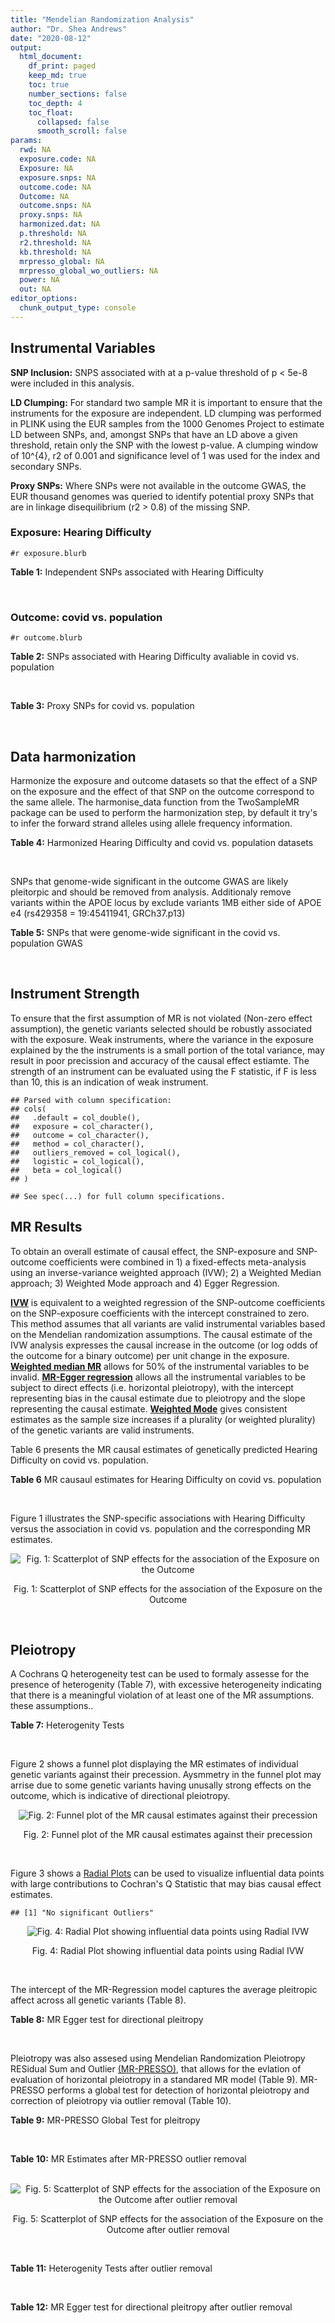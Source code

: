 ```yaml
---
title: "Mendelian Randomization Analysis"
author: "Dr. Shea Andrews"
date: "2020-08-12"
output:
  html_document:
    df_print: paged
    keep_md: true
    toc: true
    number_sections: false
    toc_depth: 4
    toc_float:
      collapsed: false
      smooth_scroll: false
params:
  rwd: NA
  exposure.code: NA
  Exposure: NA
  exposure.snps: NA
  outcome.code: NA
  Outcome: NA
  outcome.snps: NA
  proxy.snps: NA
  harmonized.dat: NA
  p.threshold: NA
  r2.threshold: NA
  kb.threshold: NA
  mrpresso_global: NA
  mrpresso_global_wo_outliers: NA
  power: NA
  out: NA
editor_options:
  chunk_output_type: console
---
```







## Instrumental Variables
**SNP Inclusion:** SNPS associated with at a p-value threshold of p < 5e-8 were included in this analysis.
<br>

**LD Clumping:** For standard two sample MR it is important to ensure that the instruments for the exposure are independent. LD clumping was performed in PLINK using the EUR samples from the 1000 Genomes Project to estimate LD between SNPs, and, amongst SNPs that have an LD above a given threshold, retain only the SNP with the lowest p-value. A clumping window of 10^{4}, r2 of 0.001 and significance level of 1 was used for the index and secondary SNPs.
<br>

**Proxy SNPs:** Where SNPs were not available in the outcome GWAS, the EUR thousand genomes was queried to identify potential proxy SNPs that are in linkage disequilibrium (r2 > 0.8) of the missing SNP.
<br>

### Exposure: Hearing Difficulty
`#r exposure.blurb`
<br>

**Table 1:** Independent SNPs associated with Hearing Difficulty
<div data-pagedtable="false">
  <script data-pagedtable-source type="application/json">
{"columns":[{"label":["SNP"],"name":[1],"type":["chr"],"align":["left"]},{"label":["CHROM"],"name":[2],"type":["dbl"],"align":["right"]},{"label":["POS"],"name":[3],"type":["dbl"],"align":["right"]},{"label":["REF"],"name":[4],"type":["chr"],"align":["left"]},{"label":["ALT"],"name":[5],"type":["chr"],"align":["left"]},{"label":["AF"],"name":[6],"type":["dbl"],"align":["right"]},{"label":["BETA"],"name":[7],"type":["dbl"],"align":["right"]},{"label":["SE"],"name":[8],"type":["dbl"],"align":["right"]},{"label":["Z"],"name":[9],"type":["dbl"],"align":["right"]},{"label":["P"],"name":[10],"type":["dbl"],"align":["right"]},{"label":["N"],"name":[11],"type":["dbl"],"align":["right"]},{"label":["TRAIT"],"name":[12],"type":["chr"],"align":["left"]}],"data":[{"1":"rs12027345","2":"1","3":"46239991","4":"G","5":"A","6":"0.432915","7":"-0.00785785","8":"0.00133184","9":"-5.90000","10":"3.6e-09","11":"250389","12":"Hearing_Difficulty"},{"1":"rs7525101","2":"1","3":"165109131","4":"C","5":"T","6":"0.440725","7":"0.00752096","8":"0.00132707","9":"5.66734","10":"1.5e-08","11":"250389","12":"Hearing_Difficulty"},{"1":"rs10927035","2":"1","3":"243703982","4":"C","5":"T","6":"0.649233","7":"0.00754234","8":"0.00138251","9":"5.45554","10":"4.9e-08","11":"250389","12":"Hearing_Difficulty"},{"1":"rs62188635","2":"2","3":"208082510","4":"C","5":"T","6":"0.545031","7":"-0.00827833","8":"0.00132906","9":"-6.22871","10":"4.7e-10","11":"250389","12":"Hearing_Difficulty"},{"1":"rs13093972","2":"3","3":"114987255","4":"A","5":"G","6":"0.448377","7":"0.00775587","8":"0.00133038","9":"5.82982","10":"5.5e-09","11":"250389","12":"Hearing_Difficulty"},{"1":"rs55853808","2":"3","3":"182053946","4":"A","5":"G","6":"0.162990","7":"0.01187470","8":"0.00180540","9":"6.57732","10":"4.8e-11","11":"250389","12":"Hearing_Difficulty"},{"1":"rs35414371","2":"4","3":"17530692","4":"T","5":"A","6":"0.132722","7":"0.01310280","8":"0.00194526","9":"6.73576","10":"1.6e-11","11":"250389","12":"Hearing_Difficulty"},{"1":"rs10475169","2":"5","3":"2555514","4":"A","5":"C","6":"0.117756","7":"0.01173770","8":"0.00204412","9":"5.74218","10":"9.3e-09","11":"250389","12":"Hearing_Difficulty"},{"1":"rs6453022","2":"5","3":"73076511","4":"C","5":"A","6":"0.500946","7":"0.01262160","8":"0.00132561","9":"9.52135","10":"1.7e-21","11":"250389","12":"Hearing_Difficulty"},{"1":"rs306574","2":"5","3":"94049523","4":"A","5":"G","6":"0.488764","7":"-0.00793561","8":"0.00131904","9":"-6.01620","10":"1.8e-09","11":"250389","12":"Hearing_Difficulty"},{"1":"rs1928176","2":"6","3":"21968899","4":"A","5":"G","6":"0.482818","7":"0.00749378","8":"0.00133347","9":"5.61976","10":"1.9e-08","11":"250389","12":"Hearing_Difficulty"},{"1":"rs13204736","2":"6","3":"32582603","4":"G","5":"A","6":"0.348495","7":"0.01146660","8":"0.00142649","9":"8.03833","10":"9.1e-16","11":"250389","12":"Hearing_Difficulty"},{"1":"rs62646255","2":"6","3":"43262303","4":"T","5":"C","6":"0.391260","7":"-0.01270780","8":"0.00135504","9":"-9.37817","10":"6.7e-21","11":"250389","12":"Hearing_Difficulty"},{"1":"rs217287","2":"6","3":"84407466","4":"C","5":"T","6":"0.440322","7":"0.00784960","8":"0.00133602","9":"5.87536","10":"4.2e-09","11":"250389","12":"Hearing_Difficulty"},{"1":"rs9493627","2":"6","3":"133789728","4":"G","5":"A","6":"0.320275","7":"0.01043660","8":"0.00141112","9":"7.39597","10":"1.4e-13","11":"250389","12":"Hearing_Difficulty"},{"1":"rs2236401","2":"6","3":"158504981","4":"C","5":"T","6":"0.514779","7":"0.00808004","8":"0.00132024","9":"6.12013","10":"9.3e-10","11":"250389","12":"Hearing_Difficulty"},{"1":"rs4947828","2":"7","3":"50805115","4":"T","5":"G","6":"0.769429","7":"0.00955408","8":"0.00156472","9":"6.10594","10":"1.0e-09","11":"250389","12":"Hearing_Difficulty"},{"1":"rs9691831","2":"7","3":"138498348","4":"A","5":"G","6":"0.584558","7":"0.00740690","8":"0.00133806","9":"5.53555","10":"3.1e-08","11":"250389","12":"Hearing_Difficulty"},{"1":"rs3890736","2":"8","3":"21532239","4":"G","5":"A","6":"0.373324","7":"0.00765762","8":"0.00136882","9":"5.59432","10":"2.2e-08","11":"250389","12":"Hearing_Difficulty"},{"1":"rs76837345","2":"8","3":"82668818","4":"A","5":"G","6":"0.069355","7":"0.01460190","8":"0.00259963","9":"5.61691","10":"1.9e-08","11":"250389","12":"Hearing_Difficulty"},{"1":"rs1962104","2":"8","3":"141635329","4":"T","5":"C","6":"0.558034","7":"0.00889466","8":"0.00133827","9":"6.64639","10":"3.0e-11","11":"250389","12":"Hearing_Difficulty"},{"1":"rs4948502","2":"10","3":"63839417","4":"T","5":"C","6":"0.426934","7":"-0.00805794","8":"0.00133835","9":"-6.02080","10":"1.7e-09","11":"250389","12":"Hearing_Difficulty"},{"1":"rs2270550","2":"10","3":"75874192","4":"T","5":"C","6":"0.547333","7":"0.00852536","8":"0.00136055","9":"6.26611","10":"3.7e-10","11":"250389","12":"Hearing_Difficulty"},{"1":"rs11596052","2":"10","3":"80520313","4":"T","5":"C","6":"0.219355","7":"-0.00900108","8":"0.00161979","9":"-5.55694","10":"2.7e-08","11":"250389","12":"Hearing_Difficulty"},{"1":"rs1097215","2":"10","3":"94787804","4":"G","5":"A","6":"0.474064","7":"-0.00798345","8":"0.00132256","9":"-6.03636","10":"1.6e-09","11":"250389","12":"Hearing_Difficulty"},{"1":"rs10901863","2":"10","3":"126812270","4":"C","5":"T","6":"0.268469","7":"0.01207640","8":"0.00153378","9":"7.87362","10":"3.4e-15","11":"250389","12":"Hearing_Difficulty"},{"1":"rs55635402","2":"11","3":"8056913","4":"A","5":"G","6":"0.194930","7":"-0.01052120","8":"0.00166935","9":"-6.30257","10":"2.9e-10","11":"250389","12":"Hearing_Difficulty"},{"1":"rs141403654","2":"11","3":"47715487","4":"A","5":"T","6":"0.015434","7":"0.03134020","8":"0.00568478","9":"5.51300","10":"3.5e-08","11":"250389","12":"Hearing_Difficulty"},{"1":"rs7951935","2":"11","3":"89030399","4":"G","5":"T","6":"0.379826","7":"0.01135240","8":"0.00136208","9":"8.33461","10":"7.8e-17","11":"250389","12":"Hearing_Difficulty"},{"1":"rs67307131","2":"11","3":"118480223","4":"T","5":"C","6":"0.346657","7":"0.00913602","8":"0.00139364","9":"6.55551","10":"5.5e-11","11":"250389","12":"Hearing_Difficulty"},{"1":"rs12552","2":"13","3":"53625781","4":"A","5":"G","6":"0.561874","7":"-0.00728153","8":"0.00133440","9":"-5.45678","10":"4.8e-08","11":"250389","12":"Hearing_Difficulty"},{"1":"rs9517282","2":"13","3":"99059183","4":"C","5":"A","6":"0.548995","7":"-0.00778367","8":"0.00133726","9":"-5.82061","10":"5.9e-09","11":"250389","12":"Hearing_Difficulty"},{"1":"rs1566129","2":"14","3":"52514912","4":"T","5":"C","6":"0.586284","7":"-0.00906457","8":"0.00134065","9":"-6.76132","10":"1.4e-11","11":"250389","12":"Hearing_Difficulty"},{"1":"rs62015206","2":"15","3":"52374075","4":"C","5":"T","6":"0.591962","7":"0.00779412","8":"0.00134988","9":"5.77394","10":"7.7e-09","11":"250389","12":"Hearing_Difficulty"},{"1":"rs62033400","2":"16","3":"53811788","4":"A","5":"G","6":"0.394446","7":"-0.00850581","8":"0.00134974","9":"-6.30181","10":"2.9e-10","11":"250389","12":"Hearing_Difficulty"},{"1":"rs12938775","2":"17","3":"2574821","4":"G","5":"A","6":"0.501932","7":"-0.00745427","8":"0.00132034","9":"-5.64572","10":"1.6e-08","11":"250389","12":"Hearing_Difficulty"},{"1":"rs17671352","2":"17","3":"7127718","4":"T","5":"C","6":"0.619033","7":"-0.00777641","8":"0.00135880","9":"-5.72300","10":"1.0e-08","11":"250389","12":"Hearing_Difficulty"},{"1":"rs4611552","2":"18","3":"52636091","4":"T","5":"C","6":"0.215352","7":"0.00885933","8":"0.00160737","9":"5.51169","10":"3.6e-08","11":"250389","12":"Hearing_Difficulty"},{"1":"rs132929","2":"22","3":"38487002","4":"G","5":"A","6":"0.413979","7":"0.00983905","8":"0.00134066","9":"7.33896","10":"2.2e-13","11":"250389","12":"Hearing_Difficulty"},{"1":"rs36062310","2":"22","3":"50988105","4":"G","5":"A","6":"0.043658","7":"0.03145420","8":"0.00322683","9":"9.74771","10":"1.9e-22","11":"250389","12":"Hearing_Difficulty"}],"options":{"columns":{"min":{},"max":[10]},"rows":{"min":[10],"max":[10]},"pages":{}}}
  </script>
</div>
<br>

### Outcome: covid vs. population
`#r outcome.blurb`
<br>

**Table 2:** SNPs associated with Hearing Difficulty avaliable in covid vs. population
<div data-pagedtable="false">
  <script data-pagedtable-source type="application/json">
{"columns":[{"label":["SNP"],"name":[1],"type":["chr"],"align":["left"]},{"label":["CHROM"],"name":[2],"type":["dbl"],"align":["right"]},{"label":["POS"],"name":[3],"type":["dbl"],"align":["right"]},{"label":["REF"],"name":[4],"type":["chr"],"align":["left"]},{"label":["ALT"],"name":[5],"type":["chr"],"align":["left"]},{"label":["AF"],"name":[6],"type":["dbl"],"align":["right"]},{"label":["BETA"],"name":[7],"type":["dbl"],"align":["right"]},{"label":["SE"],"name":[8],"type":["dbl"],"align":["right"]},{"label":["Z"],"name":[9],"type":["dbl"],"align":["right"]},{"label":["P"],"name":[10],"type":["dbl"],"align":["right"]},{"label":["N"],"name":[11],"type":["dbl"],"align":["right"]},{"label":["TRAIT"],"name":[12],"type":["chr"],"align":["left"]}],"data":[{"1":"rs12027345","2":"1","3":"46239991","4":"G","5":"A","6":"0.43410","7":"-0.01219600","8":"0.027399","9":"-0.44512573","10":"0.65620","11":"537279","12":"covid_vs._population"},{"1":"rs7525101","2":"1","3":"165109131","4":"C","5":"T","6":"0.45100","7":"-0.04009700","8":"0.022153","9":"-1.81000316","10":"0.07030","11":"1051594","12":"covid_vs._population"},{"1":"rs10927035","2":"1","3":"243703982","4":"C","5":"T","6":"0.62010","7":"0.00582580","8":"0.022157","9":"0.26293271","10":"0.79260","11":"1079718","12":"covid_vs._population"},{"1":"rs62188635","2":"2","3":"208082510","4":"C","5":"T","6":"0.54470","7":"-0.03187900","8":"0.023765","9":"-1.34142647","10":"0.17980","11":"795971","12":"covid_vs._population"},{"1":"rs13093972","2":"3","3":"114987255","4":"A","5":"G","6":"0.41210","7":"-0.05440400","8":"0.022101","9":"-2.46160807","10":"0.01383","11":"1079718","12":"covid_vs._population"},{"1":"rs55853808","2":"3","3":"182053946","4":"A","5":"G","6":"0.15100","7":"-0.01524000","8":"0.031326","9":"-0.48649684","10":"0.62660","11":"1052303","12":"covid_vs._population"},{"1":"rs35414371","2":"4","3":"17530692","4":"T","5":"A","6":"0.13290","7":"0.07104600","8":"0.038170","9":"1.86130469","10":"0.06270","11":"592331","12":"covid_vs._population"},{"1":"rs10475169","2":"5","3":"2555514","4":"A","5":"C","6":"0.12830","7":"0.01407500","8":"0.031895","9":"0.44129174","10":"0.65900","11":"1052303","12":"covid_vs._population"},{"1":"rs6453022","2":"5","3":"73076511","4":"C","5":"A","6":"0.48150","7":"-0.01050100","8":"0.021282","9":"-0.49342167","10":"0.62170","11":"1079718","12":"covid_vs._population"},{"1":"rs306574","2":"5","3":"94049523","4":"A","5":"G","6":"0.50550","7":"-0.04130900","8":"0.021429","9":"-1.92771478","10":"0.05389","11":"1079718","12":"covid_vs._population"},{"1":"rs1928176","2":"6","3":"21968899","4":"A","5":"G","6":"0.49790","7":"0.00686480","8":"0.021855","9":"0.31410661","10":"0.75340","11":"1079718","12":"covid_vs._population"},{"1":"rs13204736","2":"6","3":"32582603","4":"G","5":"A","6":"0.37500","7":"-0.01014000","8":"0.034168","9":"-0.29676891","10":"0.76660","11":"670148","12":"covid_vs._population"},{"1":"rs62646255","2":"6","3":"43262303","4":"T","5":"C","6":"0.40140","7":"-0.01061000","8":"0.037350","9":"-0.28406961","10":"0.77640","11":"481416","12":"covid_vs._population"},{"1":"rs217287","2":"6","3":"84407466","4":"C","5":"T","6":"0.45900","7":"-0.01450900","8":"0.022170","9":"-0.65444294","10":"0.51280","11":"1052303","12":"covid_vs._population"},{"1":"rs9493627","2":"6","3":"133789728","4":"G","5":"A","6":"0.32320","7":"0.00051572","8":"0.022742","9":"0.02267699","10":"0.98190","11":"1079009","12":"covid_vs._population"},{"1":"rs2236401","2":"6","3":"158504981","4":"C","5":"T","6":"0.53720","7":"0.02367800","8":"0.021312","9":"1.11101727","10":"0.26660","11":"1079718","12":"covid_vs._population"},{"1":"rs4947828","2":"7","3":"50805115","4":"T","5":"G","6":"0.76400","7":"0.02432700","8":"0.029685","9":"0.81950480","10":"0.41250","11":"767847","12":"covid_vs._population"},{"1":"rs9691831","2":"7","3":"138498348","4":"A","5":"G","6":"0.57640","7":"0.00429160","8":"0.021758","9":"0.19724239","10":"0.84360","11":"1079718","12":"covid_vs._population"},{"1":"rs3890736","2":"8","3":"21532239","4":"G","5":"A","6":"0.37960","7":"0.00029177","8":"0.021848","9":"0.01335454","10":"0.98930","11":"1079718","12":"covid_vs._population"},{"1":"rs76837345","2":"8","3":"82668818","4":"A","5":"G","6":"0.06680","7":"-0.02323400","8":"0.042437","9":"-0.54749393","10":"0.58400","11":"1079718","12":"covid_vs._population"},{"1":"rs1962104","2":"8","3":"141635329","4":"T","5":"C","6":"0.52840","7":"0.01214200","8":"0.021689","9":"0.55982295","10":"0.57560","11":"1079718","12":"covid_vs._population"},{"1":"rs4948502","2":"10","3":"63839417","4":"T","5":"C","6":"0.41250","7":"0.02984800","8":"0.021715","9":"1.37453373","10":"0.16930","11":"1079718","12":"covid_vs._population"},{"1":"rs2270550","2":"10","3":"75874192","4":"T","5":"C","6":"0.54160","7":"0.07709200","8":"0.037459","9":"2.05803679","10":"0.03958","11":"481416","12":"covid_vs._population"},{"1":"rs11596052","2":"10","3":"80520313","4":"T","5":"C","6":"0.21000","7":"0.01358200","8":"0.026226","9":"0.51788302","10":"0.60450","11":"1079718","12":"covid_vs._population"},{"1":"rs1097215","2":"10","3":"94787804","4":"G","5":"A","6":"0.48650","7":"-0.03082300","8":"0.021684","9":"-1.42146283","10":"0.15520","11":"1079718","12":"covid_vs._population"},{"1":"rs10901863","2":"10","3":"126812270","4":"C","5":"T","6":"0.27620","7":"-0.02088800","8":"0.025136","9":"-0.83099936","10":"0.40600","11":"1052303","12":"covid_vs._population"},{"1":"rs55635402","2":"11","3":"8056913","4":"A","5":"G","6":"0.20220","7":"-0.03307400","8":"0.027271","9":"-1.21279014","10":"0.22520","11":"1079718","12":"covid_vs._population"},{"1":"rs141403654","2":"11","3":"47715487","4":"A","5":"T","6":"0.02114","7":"-0.01720400","8":"0.091621","9":"-0.18777355","10":"0.85110","11":"1031544","12":"covid_vs._population"},{"1":"rs7951935","2":"11","3":"89030399","4":"G","5":"T","6":"0.37030","7":"-0.01049900","8":"0.024956","9":"-0.42070043","10":"0.67400","11":"795262","12":"covid_vs._population"},{"1":"rs67307131","2":"11","3":"118480223","4":"T","5":"C","6":"0.35200","7":"-0.00361790","8":"0.026419","9":"-0.13694311","10":"0.89110","11":"564207","12":"covid_vs._population"},{"1":"rs12552","2":"13","3":"53625781","4":"A","5":"G","6":"0.55680","7":"-0.03141800","8":"0.021558","9":"-1.45737081","10":"0.14500","11":"1079718","12":"covid_vs._population"},{"1":"rs9517282","2":"13","3":"99059183","4":"C","5":"A","6":"0.54040","7":"-0.01817000","8":"0.021674","9":"-0.83833164","10":"0.40180","11":"1079718","12":"covid_vs._population"},{"1":"rs1566129","2":"14","3":"52514912","4":"T","5":"C","6":"0.59940","7":"0.04501700","8":"0.021641","9":"2.08017190","10":"0.03751","11":"1079718","12":"covid_vs._population"},{"1":"rs62015206","2":"15","3":"52374075","4":"C","5":"T","6":"0.58930","7":"0.05222000","8":"0.022175","9":"2.35490417","10":"0.01853","11":"1079009","12":"covid_vs._population"},{"1":"rs62033400","2":"16","3":"53811788","4":"A","5":"G","6":"0.39570","7":"0.00714400","8":"0.021720","9":"0.32891344","10":"0.74220","11":"1079718","12":"covid_vs._population"},{"1":"rs12938775","2":"17","3":"2574821","4":"G","5":"A","6":"0.48780","7":"0.03227400","8":"0.022762","9":"1.41788946","10":"0.15620","11":"848663","12":"covid_vs._population"},{"1":"rs17671352","2":"17","3":"7127718","4":"T","5":"C","6":"0.62630","7":"0.01546900","8":"0.022174","9":"0.69761883","10":"0.48540","11":"1079718","12":"covid_vs._population"},{"1":"rs4611552","2":"18","3":"52636091","4":"T","5":"C","6":"0.20320","7":"0.03373700","8":"0.026373","9":"1.27922496","10":"0.20080","11":"1079009","12":"covid_vs._population"},{"1":"rs132929","2":"22","3":"38487002","4":"G","5":"A","6":"0.39520","7":"-0.00977110","8":"0.021745","9":"-0.44934928","10":"0.65320","11":"1079718","12":"covid_vs._population"},{"1":"rs36062310","2":"22","3":"50988105","4":"G","5":"A","6":"0.03889","7":"0.07167700","8":"0.060170","9":"1.19124148","10":"0.23360","11":"1046235","12":"covid_vs._population"}],"options":{"columns":{"min":{},"max":[10]},"rows":{"min":[10],"max":[10]},"pages":{}}}
  </script>
</div>
<br>

**Table 3:** Proxy SNPs for covid vs. population
<div data-pagedtable="false">
  <script data-pagedtable-source type="application/json">
{"columns":[{"label":["proxy.outcome"],"name":[1],"type":["lgl"],"align":["right"]},{"label":["target_snp"],"name":[2],"type":["lgl"],"align":["right"]},{"label":["proxy_snp"],"name":[3],"type":["lgl"],"align":["right"]},{"label":["ld.r2"],"name":[4],"type":["lgl"],"align":["right"]},{"label":["Dprime"],"name":[5],"type":["lgl"],"align":["right"]},{"label":["ref.proxy"],"name":[6],"type":["lgl"],"align":["right"]},{"label":["alt.proxy"],"name":[7],"type":["lgl"],"align":["right"]},{"label":["CHROM"],"name":[8],"type":["lgl"],"align":["right"]},{"label":["POS"],"name":[9],"type":["lgl"],"align":["right"]},{"label":["ALT.proxy"],"name":[10],"type":["lgl"],"align":["right"]},{"label":["REF.proxy"],"name":[11],"type":["lgl"],"align":["right"]},{"label":["AF"],"name":[12],"type":["lgl"],"align":["right"]},{"label":["BETA"],"name":[13],"type":["lgl"],"align":["right"]},{"label":["SE"],"name":[14],"type":["lgl"],"align":["right"]},{"label":["P"],"name":[15],"type":["lgl"],"align":["right"]},{"label":["N"],"name":[16],"type":["lgl"],"align":["right"]},{"label":["ref"],"name":[17],"type":["lgl"],"align":["right"]},{"label":["alt"],"name":[18],"type":["lgl"],"align":["right"]},{"label":["ALT"],"name":[19],"type":["lgl"],"align":["right"]},{"label":["REF"],"name":[20],"type":["lgl"],"align":["right"]},{"label":["PHASE"],"name":[21],"type":["lgl"],"align":["right"]}],"data":[{"1":"NA","2":"NA","3":"NA","4":"NA","5":"NA","6":"NA","7":"NA","8":"NA","9":"NA","10":"NA","11":"NA","12":"NA","13":"NA","14":"NA","15":"NA","16":"NA","17":"NA","18":"NA","19":"NA","20":"NA","21":"NA"}],"options":{"columns":{"min":{},"max":[10]},"rows":{"min":[10],"max":[10]},"pages":{}}}
  </script>
</div>
<br>

## Data harmonization
Harmonize the exposure and outcome datasets so that the effect of a SNP on the exposure and the effect of that SNP on the outcome correspond to the same allele. The harmonise_data function from the TwoSampleMR package can be used to perform the harmonization step, by default it try's to infer the forward strand alleles using allele frequency information.
<br>

**Table 4:** Harmonized Hearing Difficulty and covid vs. population datasets
<div data-pagedtable="false">
  <script data-pagedtable-source type="application/json">
{"columns":[{"label":["SNP"],"name":[1],"type":["chr"],"align":["left"]},{"label":["effect_allele.exposure"],"name":[2],"type":["chr"],"align":["left"]},{"label":["other_allele.exposure"],"name":[3],"type":["chr"],"align":["left"]},{"label":["effect_allele.outcome"],"name":[4],"type":["chr"],"align":["left"]},{"label":["other_allele.outcome"],"name":[5],"type":["chr"],"align":["left"]},{"label":["beta.exposure"],"name":[6],"type":["dbl"],"align":["right"]},{"label":["beta.outcome"],"name":[7],"type":["dbl"],"align":["right"]},{"label":["eaf.exposure"],"name":[8],"type":["dbl"],"align":["right"]},{"label":["eaf.outcome"],"name":[9],"type":["dbl"],"align":["right"]},{"label":["remove"],"name":[10],"type":["lgl"],"align":["right"]},{"label":["palindromic"],"name":[11],"type":["lgl"],"align":["right"]},{"label":["ambiguous"],"name":[12],"type":["lgl"],"align":["right"]},{"label":["id.outcome"],"name":[13],"type":["chr"],"align":["left"]},{"label":["chr.outcome"],"name":[14],"type":["dbl"],"align":["right"]},{"label":["pos.outcome"],"name":[15],"type":["dbl"],"align":["right"]},{"label":["se.outcome"],"name":[16],"type":["dbl"],"align":["right"]},{"label":["z.outcome"],"name":[17],"type":["dbl"],"align":["right"]},{"label":["pval.outcome"],"name":[18],"type":["dbl"],"align":["right"]},{"label":["samplesize.outcome"],"name":[19],"type":["dbl"],"align":["right"]},{"label":["outcome"],"name":[20],"type":["chr"],"align":["left"]},{"label":["mr_keep.outcome"],"name":[21],"type":["lgl"],"align":["right"]},{"label":["pval_origin.outcome"],"name":[22],"type":["chr"],"align":["left"]},{"label":["chr.exposure"],"name":[23],"type":["dbl"],"align":["right"]},{"label":["pos.exposure"],"name":[24],"type":["dbl"],"align":["right"]},{"label":["se.exposure"],"name":[25],"type":["dbl"],"align":["right"]},{"label":["z.exposure"],"name":[26],"type":["dbl"],"align":["right"]},{"label":["pval.exposure"],"name":[27],"type":["dbl"],"align":["right"]},{"label":["samplesize.exposure"],"name":[28],"type":["dbl"],"align":["right"]},{"label":["exposure"],"name":[29],"type":["chr"],"align":["left"]},{"label":["mr_keep.exposure"],"name":[30],"type":["lgl"],"align":["right"]},{"label":["pval_origin.exposure"],"name":[31],"type":["chr"],"align":["left"]},{"label":["id.exposure"],"name":[32],"type":["chr"],"align":["left"]},{"label":["action"],"name":[33],"type":["dbl"],"align":["right"]},{"label":["mr_keep"],"name":[34],"type":["lgl"],"align":["right"]},{"label":["pt"],"name":[35],"type":["dbl"],"align":["right"]},{"label":["pleitropy_keep"],"name":[36],"type":["lgl"],"align":["right"]},{"label":["mrpresso_RSSobs"],"name":[37],"type":["lgl"],"align":["right"]},{"label":["mrpresso_pval"],"name":[38],"type":["lgl"],"align":["right"]},{"label":["mrpresso_keep"],"name":[39],"type":["lgl"],"align":["right"]}],"data":[{"1":"rs10475169","2":"C","3":"A","4":"C","5":"A","6":"0.01173770","7":"0.01407500","8":"0.117756","9":"0.12830","10":"FALSE","11":"FALSE","12":"FALSE","13":"7TF7CI","14":"5","15":"2555514","16":"0.031895","17":"0.44129174","18":"0.65900","19":"1052303","20":"covidhgi2020anaC2v2","21":"TRUE","22":"reported","23":"5","24":"2555514","25":"0.00204412","26":"5.74218","27":"9.3e-09","28":"250389","29":"Wells2019hdiff","30":"TRUE","31":"reported","32":"aRWFgn","33":"2","34":"TRUE","35":"5e-08","36":"TRUE","37":"NA","38":"NA","39":"TRUE"},{"1":"rs10901863","2":"T","3":"C","4":"T","5":"C","6":"0.01207640","7":"-0.02088800","8":"0.268469","9":"0.27620","10":"FALSE","11":"FALSE","12":"FALSE","13":"7TF7CI","14":"10","15":"126812270","16":"0.025136","17":"-0.83099936","18":"0.40600","19":"1052303","20":"covidhgi2020anaC2v2","21":"TRUE","22":"reported","23":"10","24":"126812270","25":"0.00153378","26":"7.87362","27":"3.4e-15","28":"250389","29":"Wells2019hdiff","30":"TRUE","31":"reported","32":"aRWFgn","33":"2","34":"TRUE","35":"5e-08","36":"TRUE","37":"NA","38":"NA","39":"TRUE"},{"1":"rs10927035","2":"T","3":"C","4":"T","5":"C","6":"0.00754234","7":"0.00582580","8":"0.649233","9":"0.62010","10":"FALSE","11":"FALSE","12":"FALSE","13":"7TF7CI","14":"1","15":"243703982","16":"0.022157","17":"0.26293271","18":"0.79260","19":"1079718","20":"covidhgi2020anaC2v2","21":"TRUE","22":"reported","23":"1","24":"243703982","25":"0.00138251","26":"5.45554","27":"4.9e-08","28":"250389","29":"Wells2019hdiff","30":"TRUE","31":"reported","32":"aRWFgn","33":"2","34":"TRUE","35":"5e-08","36":"TRUE","37":"NA","38":"NA","39":"TRUE"},{"1":"rs1097215","2":"A","3":"G","4":"A","5":"G","6":"-0.00798345","7":"-0.03082300","8":"0.474064","9":"0.48650","10":"FALSE","11":"FALSE","12":"FALSE","13":"7TF7CI","14":"10","15":"94787804","16":"0.021684","17":"-1.42146283","18":"0.15520","19":"1079718","20":"covidhgi2020anaC2v2","21":"TRUE","22":"reported","23":"10","24":"94787804","25":"0.00132256","26":"-6.03636","27":"1.6e-09","28":"250389","29":"Wells2019hdiff","30":"TRUE","31":"reported","32":"aRWFgn","33":"2","34":"TRUE","35":"5e-08","36":"TRUE","37":"NA","38":"NA","39":"TRUE"},{"1":"rs11596052","2":"C","3":"T","4":"C","5":"T","6":"-0.00900108","7":"0.01358200","8":"0.219355","9":"0.21000","10":"FALSE","11":"FALSE","12":"FALSE","13":"7TF7CI","14":"10","15":"80520313","16":"0.026226","17":"0.51788302","18":"0.60450","19":"1079718","20":"covidhgi2020anaC2v2","21":"TRUE","22":"reported","23":"10","24":"80520313","25":"0.00161979","26":"-5.55694","27":"2.7e-08","28":"250389","29":"Wells2019hdiff","30":"TRUE","31":"reported","32":"aRWFgn","33":"2","34":"TRUE","35":"5e-08","36":"TRUE","37":"NA","38":"NA","39":"TRUE"},{"1":"rs12027345","2":"A","3":"G","4":"A","5":"G","6":"-0.00785785","7":"-0.01219600","8":"0.432915","9":"0.43410","10":"FALSE","11":"FALSE","12":"FALSE","13":"7TF7CI","14":"1","15":"46239991","16":"0.027399","17":"-0.44512573","18":"0.65620","19":"537279","20":"covidhgi2020anaC2v2","21":"TRUE","22":"reported","23":"1","24":"46239991","25":"0.00133184","26":"-5.90000","27":"3.6e-09","28":"250389","29":"Wells2019hdiff","30":"TRUE","31":"reported","32":"aRWFgn","33":"2","34":"TRUE","35":"5e-08","36":"TRUE","37":"NA","38":"NA","39":"TRUE"},{"1":"rs12552","2":"G","3":"A","4":"G","5":"A","6":"-0.00728153","7":"-0.03141800","8":"0.561874","9":"0.55680","10":"FALSE","11":"FALSE","12":"FALSE","13":"7TF7CI","14":"13","15":"53625781","16":"0.021558","17":"-1.45737081","18":"0.14500","19":"1079718","20":"covidhgi2020anaC2v2","21":"TRUE","22":"reported","23":"13","24":"53625781","25":"0.00133440","26":"-5.45678","27":"4.8e-08","28":"250389","29":"Wells2019hdiff","30":"TRUE","31":"reported","32":"aRWFgn","33":"2","34":"TRUE","35":"5e-08","36":"TRUE","37":"NA","38":"NA","39":"TRUE"},{"1":"rs12938775","2":"A","3":"G","4":"A","5":"G","6":"-0.00745427","7":"0.03227400","8":"0.501932","9":"0.48780","10":"FALSE","11":"FALSE","12":"FALSE","13":"7TF7CI","14":"17","15":"2574821","16":"0.022762","17":"1.41788946","18":"0.15620","19":"848663","20":"covidhgi2020anaC2v2","21":"TRUE","22":"reported","23":"17","24":"2574821","25":"0.00132034","26":"-5.64572","27":"1.6e-08","28":"250389","29":"Wells2019hdiff","30":"TRUE","31":"reported","32":"aRWFgn","33":"2","34":"TRUE","35":"5e-08","36":"TRUE","37":"NA","38":"NA","39":"TRUE"},{"1":"rs13093972","2":"G","3":"A","4":"G","5":"A","6":"0.00775587","7":"-0.05440400","8":"0.448377","9":"0.41210","10":"FALSE","11":"FALSE","12":"FALSE","13":"7TF7CI","14":"3","15":"114987255","16":"0.022101","17":"-2.46160807","18":"0.01383","19":"1079718","20":"covidhgi2020anaC2v2","21":"TRUE","22":"reported","23":"3","24":"114987255","25":"0.00133038","26":"5.82982","27":"5.5e-09","28":"250389","29":"Wells2019hdiff","30":"TRUE","31":"reported","32":"aRWFgn","33":"2","34":"TRUE","35":"5e-08","36":"TRUE","37":"NA","38":"NA","39":"TRUE"},{"1":"rs13204736","2":"A","3":"G","4":"A","5":"G","6":"0.01146660","7":"-0.01014000","8":"0.348495","9":"0.37500","10":"FALSE","11":"FALSE","12":"FALSE","13":"7TF7CI","14":"6","15":"32582603","16":"0.034168","17":"-0.29676891","18":"0.76660","19":"670148","20":"covidhgi2020anaC2v2","21":"TRUE","22":"reported","23":"6","24":"32582603","25":"0.00142649","26":"8.03833","27":"9.1e-16","28":"250389","29":"Wells2019hdiff","30":"TRUE","31":"reported","32":"aRWFgn","33":"2","34":"TRUE","35":"5e-08","36":"TRUE","37":"NA","38":"NA","39":"TRUE"},{"1":"rs132929","2":"A","3":"G","4":"A","5":"G","6":"0.00983905","7":"-0.00977110","8":"0.413979","9":"0.39520","10":"FALSE","11":"FALSE","12":"FALSE","13":"7TF7CI","14":"22","15":"38487002","16":"0.021745","17":"-0.44934928","18":"0.65320","19":"1079718","20":"covidhgi2020anaC2v2","21":"TRUE","22":"reported","23":"22","24":"38487002","25":"0.00134066","26":"7.33896","27":"2.2e-13","28":"250389","29":"Wells2019hdiff","30":"TRUE","31":"reported","32":"aRWFgn","33":"2","34":"TRUE","35":"5e-08","36":"TRUE","37":"NA","38":"NA","39":"TRUE"},{"1":"rs141403654","2":"T","3":"A","4":"T","5":"A","6":"0.03134020","7":"-0.01720400","8":"0.015434","9":"0.02114","10":"FALSE","11":"TRUE","12":"FALSE","13":"7TF7CI","14":"11","15":"47715487","16":"0.091621","17":"-0.18777355","18":"0.85110","19":"1031544","20":"covidhgi2020anaC2v2","21":"TRUE","22":"reported","23":"11","24":"47715487","25":"0.00568478","26":"5.51300","27":"3.5e-08","28":"250389","29":"Wells2019hdiff","30":"TRUE","31":"reported","32":"aRWFgn","33":"2","34":"TRUE","35":"5e-08","36":"TRUE","37":"NA","38":"NA","39":"TRUE"},{"1":"rs1566129","2":"C","3":"T","4":"C","5":"T","6":"-0.00906457","7":"0.04501700","8":"0.586284","9":"0.59940","10":"FALSE","11":"FALSE","12":"FALSE","13":"7TF7CI","14":"14","15":"52514912","16":"0.021641","17":"2.08017190","18":"0.03751","19":"1079718","20":"covidhgi2020anaC2v2","21":"TRUE","22":"reported","23":"14","24":"52514912","25":"0.00134065","26":"-6.76132","27":"1.4e-11","28":"250389","29":"Wells2019hdiff","30":"TRUE","31":"reported","32":"aRWFgn","33":"2","34":"TRUE","35":"5e-08","36":"TRUE","37":"NA","38":"NA","39":"TRUE"},{"1":"rs17671352","2":"C","3":"T","4":"C","5":"T","6":"-0.00777641","7":"0.01546900","8":"0.619033","9":"0.62630","10":"FALSE","11":"FALSE","12":"FALSE","13":"7TF7CI","14":"17","15":"7127718","16":"0.022174","17":"0.69761883","18":"0.48540","19":"1079718","20":"covidhgi2020anaC2v2","21":"TRUE","22":"reported","23":"17","24":"7127718","25":"0.00135880","26":"-5.72300","27":"1.0e-08","28":"250389","29":"Wells2019hdiff","30":"TRUE","31":"reported","32":"aRWFgn","33":"2","34":"TRUE","35":"5e-08","36":"TRUE","37":"NA","38":"NA","39":"TRUE"},{"1":"rs1928176","2":"G","3":"A","4":"G","5":"A","6":"0.00749378","7":"0.00686480","8":"0.482818","9":"0.49790","10":"FALSE","11":"FALSE","12":"FALSE","13":"7TF7CI","14":"6","15":"21968899","16":"0.021855","17":"0.31410661","18":"0.75340","19":"1079718","20":"covidhgi2020anaC2v2","21":"TRUE","22":"reported","23":"6","24":"21968899","25":"0.00133347","26":"5.61976","27":"1.9e-08","28":"250389","29":"Wells2019hdiff","30":"TRUE","31":"reported","32":"aRWFgn","33":"2","34":"TRUE","35":"5e-08","36":"TRUE","37":"NA","38":"NA","39":"TRUE"},{"1":"rs1962104","2":"C","3":"T","4":"C","5":"T","6":"0.00889466","7":"0.01214200","8":"0.558034","9":"0.52840","10":"FALSE","11":"FALSE","12":"FALSE","13":"7TF7CI","14":"8","15":"141635329","16":"0.021689","17":"0.55982295","18":"0.57560","19":"1079718","20":"covidhgi2020anaC2v2","21":"TRUE","22":"reported","23":"8","24":"141635329","25":"0.00133827","26":"6.64639","27":"3.0e-11","28":"250389","29":"Wells2019hdiff","30":"TRUE","31":"reported","32":"aRWFgn","33":"2","34":"TRUE","35":"5e-08","36":"TRUE","37":"NA","38":"NA","39":"TRUE"},{"1":"rs217287","2":"T","3":"C","4":"T","5":"C","6":"0.00784960","7":"-0.01450900","8":"0.440322","9":"0.45900","10":"FALSE","11":"FALSE","12":"FALSE","13":"7TF7CI","14":"6","15":"84407466","16":"0.022170","17":"-0.65444294","18":"0.51280","19":"1052303","20":"covidhgi2020anaC2v2","21":"TRUE","22":"reported","23":"6","24":"84407466","25":"0.00133602","26":"5.87536","27":"4.2e-09","28":"250389","29":"Wells2019hdiff","30":"TRUE","31":"reported","32":"aRWFgn","33":"2","34":"TRUE","35":"5e-08","36":"TRUE","37":"NA","38":"NA","39":"TRUE"},{"1":"rs2236401","2":"T","3":"C","4":"T","5":"C","6":"0.00808004","7":"0.02367800","8":"0.514779","9":"0.53720","10":"FALSE","11":"FALSE","12":"FALSE","13":"7TF7CI","14":"6","15":"158504981","16":"0.021312","17":"1.11101727","18":"0.26660","19":"1079718","20":"covidhgi2020anaC2v2","21":"TRUE","22":"reported","23":"6","24":"158504981","25":"0.00132024","26":"6.12013","27":"9.3e-10","28":"250389","29":"Wells2019hdiff","30":"TRUE","31":"reported","32":"aRWFgn","33":"2","34":"TRUE","35":"5e-08","36":"TRUE","37":"NA","38":"NA","39":"TRUE"},{"1":"rs2270550","2":"C","3":"T","4":"C","5":"T","6":"0.00852536","7":"0.07709200","8":"0.547333","9":"0.54160","10":"FALSE","11":"FALSE","12":"FALSE","13":"7TF7CI","14":"10","15":"75874192","16":"0.037459","17":"2.05803679","18":"0.03958","19":"481416","20":"covidhgi2020anaC2v2","21":"TRUE","22":"reported","23":"10","24":"75874192","25":"0.00136055","26":"6.26611","27":"3.7e-10","28":"250389","29":"Wells2019hdiff","30":"TRUE","31":"reported","32":"aRWFgn","33":"2","34":"TRUE","35":"5e-08","36":"TRUE","37":"NA","38":"NA","39":"TRUE"},{"1":"rs306574","2":"G","3":"A","4":"G","5":"A","6":"-0.00793561","7":"-0.04130900","8":"0.488764","9":"0.50550","10":"FALSE","11":"FALSE","12":"FALSE","13":"7TF7CI","14":"5","15":"94049523","16":"0.021429","17":"-1.92771478","18":"0.05389","19":"1079718","20":"covidhgi2020anaC2v2","21":"TRUE","22":"reported","23":"5","24":"94049523","25":"0.00131904","26":"-6.01620","27":"1.8e-09","28":"250389","29":"Wells2019hdiff","30":"TRUE","31":"reported","32":"aRWFgn","33":"2","34":"TRUE","35":"5e-08","36":"TRUE","37":"NA","38":"NA","39":"TRUE"},{"1":"rs35414371","2":"A","3":"T","4":"A","5":"T","6":"0.01310280","7":"0.07104600","8":"0.132722","9":"0.13290","10":"FALSE","11":"TRUE","12":"FALSE","13":"7TF7CI","14":"4","15":"17530692","16":"0.038170","17":"1.86130469","18":"0.06270","19":"592331","20":"covidhgi2020anaC2v2","21":"TRUE","22":"reported","23":"4","24":"17530692","25":"0.00194526","26":"6.73576","27":"1.6e-11","28":"250389","29":"Wells2019hdiff","30":"TRUE","31":"reported","32":"aRWFgn","33":"2","34":"TRUE","35":"5e-08","36":"TRUE","37":"NA","38":"NA","39":"TRUE"},{"1":"rs36062310","2":"A","3":"G","4":"A","5":"G","6":"0.03145420","7":"0.07167700","8":"0.043658","9":"0.03889","10":"FALSE","11":"FALSE","12":"FALSE","13":"7TF7CI","14":"22","15":"50988105","16":"0.060170","17":"1.19124148","18":"0.23360","19":"1046235","20":"covidhgi2020anaC2v2","21":"TRUE","22":"reported","23":"22","24":"50988105","25":"0.00322683","26":"9.74771","27":"1.9e-22","28":"250389","29":"Wells2019hdiff","30":"TRUE","31":"reported","32":"aRWFgn","33":"2","34":"TRUE","35":"5e-08","36":"TRUE","37":"NA","38":"NA","39":"TRUE"},{"1":"rs3890736","2":"A","3":"G","4":"A","5":"G","6":"0.00765762","7":"0.00029177","8":"0.373324","9":"0.37960","10":"FALSE","11":"FALSE","12":"FALSE","13":"7TF7CI","14":"8","15":"21532239","16":"0.021848","17":"0.01335454","18":"0.98930","19":"1079718","20":"covidhgi2020anaC2v2","21":"TRUE","22":"reported","23":"8","24":"21532239","25":"0.00136882","26":"5.59432","27":"2.2e-08","28":"250389","29":"Wells2019hdiff","30":"TRUE","31":"reported","32":"aRWFgn","33":"2","34":"TRUE","35":"5e-08","36":"TRUE","37":"NA","38":"NA","39":"TRUE"},{"1":"rs4611552","2":"C","3":"T","4":"C","5":"T","6":"0.00885933","7":"0.03373700","8":"0.215352","9":"0.20320","10":"FALSE","11":"FALSE","12":"FALSE","13":"7TF7CI","14":"18","15":"52636091","16":"0.026373","17":"1.27922496","18":"0.20080","19":"1079009","20":"covidhgi2020anaC2v2","21":"TRUE","22":"reported","23":"18","24":"52636091","25":"0.00160737","26":"5.51169","27":"3.6e-08","28":"250389","29":"Wells2019hdiff","30":"TRUE","31":"reported","32":"aRWFgn","33":"2","34":"TRUE","35":"5e-08","36":"TRUE","37":"NA","38":"NA","39":"TRUE"},{"1":"rs4947828","2":"G","3":"T","4":"G","5":"T","6":"0.00955408","7":"0.02432700","8":"0.769429","9":"0.76400","10":"FALSE","11":"FALSE","12":"FALSE","13":"7TF7CI","14":"7","15":"50805115","16":"0.029685","17":"0.81950480","18":"0.41250","19":"767847","20":"covidhgi2020anaC2v2","21":"TRUE","22":"reported","23":"7","24":"50805115","25":"0.00156472","26":"6.10594","27":"1.0e-09","28":"250389","29":"Wells2019hdiff","30":"TRUE","31":"reported","32":"aRWFgn","33":"2","34":"TRUE","35":"5e-08","36":"TRUE","37":"NA","38":"NA","39":"TRUE"},{"1":"rs4948502","2":"C","3":"T","4":"C","5":"T","6":"-0.00805794","7":"0.02984800","8":"0.426934","9":"0.41250","10":"FALSE","11":"FALSE","12":"FALSE","13":"7TF7CI","14":"10","15":"63839417","16":"0.021715","17":"1.37453373","18":"0.16930","19":"1079718","20":"covidhgi2020anaC2v2","21":"TRUE","22":"reported","23":"10","24":"63839417","25":"0.00133835","26":"-6.02080","27":"1.7e-09","28":"250389","29":"Wells2019hdiff","30":"TRUE","31":"reported","32":"aRWFgn","33":"2","34":"TRUE","35":"5e-08","36":"TRUE","37":"NA","38":"NA","39":"TRUE"},{"1":"rs55635402","2":"G","3":"A","4":"G","5":"A","6":"-0.01052120","7":"-0.03307400","8":"0.194930","9":"0.20220","10":"FALSE","11":"FALSE","12":"FALSE","13":"7TF7CI","14":"11","15":"8056913","16":"0.027271","17":"-1.21279014","18":"0.22520","19":"1079718","20":"covidhgi2020anaC2v2","21":"TRUE","22":"reported","23":"11","24":"8056913","25":"0.00166935","26":"-6.30257","27":"2.9e-10","28":"250389","29":"Wells2019hdiff","30":"TRUE","31":"reported","32":"aRWFgn","33":"2","34":"TRUE","35":"5e-08","36":"TRUE","37":"NA","38":"NA","39":"TRUE"},{"1":"rs55853808","2":"G","3":"A","4":"G","5":"A","6":"0.01187470","7":"-0.01524000","8":"0.162990","9":"0.15100","10":"FALSE","11":"FALSE","12":"FALSE","13":"7TF7CI","14":"3","15":"182053946","16":"0.031326","17":"-0.48649684","18":"0.62660","19":"1052303","20":"covidhgi2020anaC2v2","21":"TRUE","22":"reported","23":"3","24":"182053946","25":"0.00180540","26":"6.57732","27":"4.8e-11","28":"250389","29":"Wells2019hdiff","30":"TRUE","31":"reported","32":"aRWFgn","33":"2","34":"TRUE","35":"5e-08","36":"TRUE","37":"NA","38":"NA","39":"TRUE"},{"1":"rs62015206","2":"T","3":"C","4":"T","5":"C","6":"0.00779412","7":"0.05222000","8":"0.591962","9":"0.58930","10":"FALSE","11":"FALSE","12":"FALSE","13":"7TF7CI","14":"15","15":"52374075","16":"0.022175","17":"2.35490417","18":"0.01853","19":"1079009","20":"covidhgi2020anaC2v2","21":"TRUE","22":"reported","23":"15","24":"52374075","25":"0.00134988","26":"5.77394","27":"7.7e-09","28":"250389","29":"Wells2019hdiff","30":"TRUE","31":"reported","32":"aRWFgn","33":"2","34":"TRUE","35":"5e-08","36":"TRUE","37":"NA","38":"NA","39":"TRUE"},{"1":"rs62033400","2":"G","3":"A","4":"G","5":"A","6":"-0.00850581","7":"0.00714400","8":"0.394446","9":"0.39570","10":"FALSE","11":"FALSE","12":"FALSE","13":"7TF7CI","14":"16","15":"53811788","16":"0.021720","17":"0.32891344","18":"0.74220","19":"1079718","20":"covidhgi2020anaC2v2","21":"TRUE","22":"reported","23":"16","24":"53811788","25":"0.00134974","26":"-6.30181","27":"2.9e-10","28":"250389","29":"Wells2019hdiff","30":"TRUE","31":"reported","32":"aRWFgn","33":"2","34":"TRUE","35":"5e-08","36":"TRUE","37":"NA","38":"NA","39":"TRUE"},{"1":"rs62188635","2":"T","3":"C","4":"T","5":"C","6":"-0.00827833","7":"-0.03187900","8":"0.545031","9":"0.54470","10":"FALSE","11":"FALSE","12":"FALSE","13":"7TF7CI","14":"2","15":"208082510","16":"0.023765","17":"-1.34142647","18":"0.17980","19":"795971","20":"covidhgi2020anaC2v2","21":"TRUE","22":"reported","23":"2","24":"208082510","25":"0.00132906","26":"-6.22871","27":"4.7e-10","28":"250389","29":"Wells2019hdiff","30":"TRUE","31":"reported","32":"aRWFgn","33":"2","34":"TRUE","35":"5e-08","36":"TRUE","37":"NA","38":"NA","39":"TRUE"},{"1":"rs62646255","2":"C","3":"T","4":"C","5":"T","6":"-0.01270780","7":"-0.01061000","8":"0.391260","9":"0.40140","10":"FALSE","11":"FALSE","12":"FALSE","13":"7TF7CI","14":"6","15":"43262303","16":"0.037350","17":"-0.28406961","18":"0.77640","19":"481416","20":"covidhgi2020anaC2v2","21":"TRUE","22":"reported","23":"6","24":"43262303","25":"0.00135504","26":"-9.37817","27":"6.7e-21","28":"250389","29":"Wells2019hdiff","30":"TRUE","31":"reported","32":"aRWFgn","33":"2","34":"TRUE","35":"5e-08","36":"TRUE","37":"NA","38":"NA","39":"TRUE"},{"1":"rs6453022","2":"A","3":"C","4":"A","5":"C","6":"0.01262160","7":"-0.01050100","8":"0.500946","9":"0.48150","10":"FALSE","11":"FALSE","12":"FALSE","13":"7TF7CI","14":"5","15":"73076511","16":"0.021282","17":"-0.49342167","18":"0.62170","19":"1079718","20":"covidhgi2020anaC2v2","21":"TRUE","22":"reported","23":"5","24":"73076511","25":"0.00132561","26":"9.52135","27":"1.7e-21","28":"250389","29":"Wells2019hdiff","30":"TRUE","31":"reported","32":"aRWFgn","33":"2","34":"TRUE","35":"5e-08","36":"TRUE","37":"NA","38":"NA","39":"TRUE"},{"1":"rs67307131","2":"C","3":"T","4":"C","5":"T","6":"0.00913602","7":"-0.00361790","8":"0.346657","9":"0.35200","10":"FALSE","11":"FALSE","12":"FALSE","13":"7TF7CI","14":"11","15":"118480223","16":"0.026419","17":"-0.13694311","18":"0.89110","19":"564207","20":"covidhgi2020anaC2v2","21":"TRUE","22":"reported","23":"11","24":"118480223","25":"0.00139364","26":"6.55551","27":"5.5e-11","28":"250389","29":"Wells2019hdiff","30":"TRUE","31":"reported","32":"aRWFgn","33":"2","34":"TRUE","35":"5e-08","36":"TRUE","37":"NA","38":"NA","39":"TRUE"},{"1":"rs7525101","2":"T","3":"C","4":"T","5":"C","6":"0.00752096","7":"-0.04009700","8":"0.440725","9":"0.45100","10":"FALSE","11":"FALSE","12":"FALSE","13":"7TF7CI","14":"1","15":"165109131","16":"0.022153","17":"-1.81000316","18":"0.07030","19":"1051594","20":"covidhgi2020anaC2v2","21":"TRUE","22":"reported","23":"1","24":"165109131","25":"0.00132707","26":"5.66734","27":"1.5e-08","28":"250389","29":"Wells2019hdiff","30":"TRUE","31":"reported","32":"aRWFgn","33":"2","34":"TRUE","35":"5e-08","36":"TRUE","37":"NA","38":"NA","39":"TRUE"},{"1":"rs76837345","2":"G","3":"A","4":"G","5":"A","6":"0.01460190","7":"-0.02323400","8":"0.069355","9":"0.06680","10":"FALSE","11":"FALSE","12":"FALSE","13":"7TF7CI","14":"8","15":"82668818","16":"0.042437","17":"-0.54749393","18":"0.58400","19":"1079718","20":"covidhgi2020anaC2v2","21":"TRUE","22":"reported","23":"8","24":"82668818","25":"0.00259963","26":"5.61691","27":"1.9e-08","28":"250389","29":"Wells2019hdiff","30":"TRUE","31":"reported","32":"aRWFgn","33":"2","34":"TRUE","35":"5e-08","36":"TRUE","37":"NA","38":"NA","39":"TRUE"},{"1":"rs7951935","2":"T","3":"G","4":"T","5":"G","6":"0.01135240","7":"-0.01049900","8":"0.379826","9":"0.37030","10":"FALSE","11":"FALSE","12":"FALSE","13":"7TF7CI","14":"11","15":"89030399","16":"0.024956","17":"-0.42070043","18":"0.67400","19":"795262","20":"covidhgi2020anaC2v2","21":"TRUE","22":"reported","23":"11","24":"89030399","25":"0.00136208","26":"8.33461","27":"7.8e-17","28":"250389","29":"Wells2019hdiff","30":"TRUE","31":"reported","32":"aRWFgn","33":"2","34":"TRUE","35":"5e-08","36":"TRUE","37":"NA","38":"NA","39":"TRUE"},{"1":"rs9493627","2":"A","3":"G","4":"A","5":"G","6":"0.01043660","7":"0.00051572","8":"0.320275","9":"0.32320","10":"FALSE","11":"FALSE","12":"FALSE","13":"7TF7CI","14":"6","15":"133789728","16":"0.022742","17":"0.02267699","18":"0.98190","19":"1079009","20":"covidhgi2020anaC2v2","21":"TRUE","22":"reported","23":"6","24":"133789728","25":"0.00141112","26":"7.39597","27":"1.4e-13","28":"250389","29":"Wells2019hdiff","30":"TRUE","31":"reported","32":"aRWFgn","33":"2","34":"TRUE","35":"5e-08","36":"TRUE","37":"NA","38":"NA","39":"TRUE"},{"1":"rs9517282","2":"A","3":"C","4":"A","5":"C","6":"-0.00778367","7":"-0.01817000","8":"0.548995","9":"0.54040","10":"FALSE","11":"FALSE","12":"FALSE","13":"7TF7CI","14":"13","15":"99059183","16":"0.021674","17":"-0.83833164","18":"0.40180","19":"1079718","20":"covidhgi2020anaC2v2","21":"TRUE","22":"reported","23":"13","24":"99059183","25":"0.00133726","26":"-5.82061","27":"5.9e-09","28":"250389","29":"Wells2019hdiff","30":"TRUE","31":"reported","32":"aRWFgn","33":"2","34":"TRUE","35":"5e-08","36":"TRUE","37":"NA","38":"NA","39":"TRUE"},{"1":"rs9691831","2":"G","3":"A","4":"G","5":"A","6":"0.00740690","7":"0.00429160","8":"0.584558","9":"0.57640","10":"FALSE","11":"FALSE","12":"FALSE","13":"7TF7CI","14":"7","15":"138498348","16":"0.021758","17":"0.19724239","18":"0.84360","19":"1079718","20":"covidhgi2020anaC2v2","21":"TRUE","22":"reported","23":"7","24":"138498348","25":"0.00133806","26":"5.53555","27":"3.1e-08","28":"250389","29":"Wells2019hdiff","30":"TRUE","31":"reported","32":"aRWFgn","33":"2","34":"TRUE","35":"5e-08","36":"TRUE","37":"NA","38":"NA","39":"TRUE"}],"options":{"columns":{"min":{},"max":[10]},"rows":{"min":[10],"max":[10]},"pages":{}}}
  </script>
</div>
<br>

SNPs that genome-wide significant in the outcome GWAS are likely pleitorpic and should be removed from analysis. Additionaly remove variants within the APOE locus by exclude variants 1MB either side of APOE e4 (rs429358 = 19:45411941, GRCh37.p13)
<br>


**Table 5:** SNPs that were genome-wide significant in the covid vs. population GWAS
<div data-pagedtable="false">
  <script data-pagedtable-source type="application/json">
{"columns":[{"label":["SNP"],"name":[1],"type":["chr"],"align":["left"]},{"label":["chr.outcome"],"name":[2],"type":["dbl"],"align":["right"]},{"label":["pos.outcome"],"name":[3],"type":["dbl"],"align":["right"]},{"label":["pval.exposure"],"name":[4],"type":["dbl"],"align":["right"]},{"label":["pval.outcome"],"name":[5],"type":["dbl"],"align":["right"]}],"data":[],"options":{"columns":{"min":{},"max":[10]},"rows":{"min":[10],"max":[10]},"pages":{}}}
  </script>
</div>
<br>


## Instrument Strength
To ensure that the first assumption of MR is not violated (Non-zero effect assumption), the genetic variants selected should be robustly associated with the exposure. Weak instruments, where the variance in the exposure explained by the the instruments is a small portion of the total variance, may result in poor precission and accuracy of the causal effect estiamte. The strength of an instrument can be evaluated using the F statistic, if F is less than 10, this is an indication of weak instrument.


```
## Parsed with column specification:
## cols(
##   .default = col_double(),
##   exposure = col_character(),
##   outcome = col_character(),
##   method = col_character(),
##   outliers_removed = col_logical(),
##   logistic = col_logical(),
##   beta = col_logical()
## )
```

```
## See spec(...) for full column specifications.
```

<div data-pagedtable="false">
  <script data-pagedtable-source type="application/json">
{"columns":[{"label":["outliers_removed"],"name":[1],"type":["lgl"],"align":["right"]},{"label":["pve.exposure"],"name":[2],"type":["dbl"],"align":["right"]},{"label":["F"],"name":[3],"type":["dbl"],"align":["right"]},{"label":["Alpha"],"name":[4],"type":["dbl"],"align":["right"]},{"label":["NCP"],"name":[5],"type":["dbl"],"align":["right"]},{"label":["Power"],"name":[6],"type":["dbl"],"align":["right"]}],"data":[{"1":"FALSE","2":"0.006839898","3":"43.10369","4":"0.05","5":"1.12827","6":"0.1859107"}],"options":{"columns":{"min":{},"max":[10]},"rows":{"min":[10],"max":[10]},"pages":{}}}
  </script>
</div>

##  MR Results
To obtain an overall estimate of causal effect, the SNP-exposure and SNP-outcome coefficients were combined in 1) a fixed-effects meta-analysis using an inverse-variance weighted approach (IVW); 2) a Weighted Median approach; 3) Weighted Mode approach and 4) Egger Regression.


[**IVW**](https://doi.org/10.1002/gepi.21758) is equivalent to a weighted regression of the SNP-outcome coefficients on the SNP-exposure coefficients with the intercept constrained to zero. This method assumes that all variants are valid instrumental variables based on the Mendelian randomization assumptions. The causal estimate of the IVW analysis expresses the causal increase in the outcome (or log odds of the outcome for a binary outcome) per unit change in the exposure. [**Weighted median MR**](https://doi.org/10.1002/gepi.21965) allows for 50% of the instrumental variables to be invalid. [**MR-Egger regression**](https://doi.org/10.1093/ije/dyw220) allows all the instrumental variables to be subject to direct effects (i.e. horizontal pleiotropy), with the intercept representing bias in the causal estimate due to pleiotropy and the slope representing the causal estimate. [**Weighted Mode**](https://doi.org/10.1093/ije/dyx102) gives consistent estimates as the sample size increases if a plurality (or weighted plurality) of the genetic variants are valid instruments.
<br>



Table 6 presents the MR causal estimates of genetically predicted Hearing Difficulty on covid vs. population.
<br>

**Table 6** MR causaul estimates for Hearing Difficulty on covid vs. population
<div data-pagedtable="false">
  <script data-pagedtable-source type="application/json">
{"columns":[{"label":["id.exposure"],"name":[1],"type":["chr"],"align":["left"]},{"label":["id.outcome"],"name":[2],"type":["chr"],"align":["left"]},{"label":["outcome"],"name":[3],"type":["fctr"],"align":["left"]},{"label":["exposure"],"name":[4],"type":["fctr"],"align":["left"]},{"label":["method"],"name":[5],"type":["fctr"],"align":["left"]},{"label":["nsnp"],"name":[6],"type":["int"],"align":["right"]},{"label":["b"],"name":[7],"type":["dbl"],"align":["right"]},{"label":["se"],"name":[8],"type":["dbl"],"align":["right"]},{"label":["pval"],"name":[9],"type":["dbl"],"align":["right"]}],"data":[{"1":"aRWFgn","2":"7TF7CI","3":"covidhgi2020anaC2v2","4":"Wells2019hdiff","5":"Inverse variance weighted (fixed effects)","6":"40","7":"0.30917937","8":"0.4195618","9":"0.4611770"},{"1":"aRWFgn","2":"7TF7CI","3":"covidhgi2020anaC2v2","4":"Wells2019hdiff","5":"Weighted median","6":"40","7":"-0.01857622","8":"0.6239812","9":"0.9762501"},{"1":"aRWFgn","2":"7TF7CI","3":"covidhgi2020anaC2v2","4":"Wells2019hdiff","5":"Weighted mode","6":"40","7":"-0.58495069","8":"1.1034671","9":"0.5990462"},{"1":"aRWFgn","2":"7TF7CI","3":"covidhgi2020anaC2v2","4":"Wells2019hdiff","5":"MR Egger","6":"40","7":"0.52778194","8":"1.8833188","9":"0.7808131"}],"options":{"columns":{"min":{},"max":[10]},"rows":{"min":[10],"max":[10]},"pages":{}}}
  </script>
</div>
<br>

Figure 1 illustrates the SNP-specific associations with Hearing Difficulty versus the association in covid vs. population and the corresponding MR estimates.
<br>

<div class="figure" style="text-align: center">
<img src="/sc/arion/projects/LOAD/shea/Projects/MR_ADPhenome/results/MRcovid/Wells2019hdiff/covidhgi2020anaC2v2/Wells2019hdiff_5e-8_covidhgi2020anaC2v2_MR_Analaysis_files/figure-html/scatter_plot-1.png" alt="Fig. 1: Scatterplot of SNP effects for the association of the Exposure on the Outcome"  />
<p class="caption">Fig. 1: Scatterplot of SNP effects for the association of the Exposure on the Outcome</p>
</div>
<br>


## Pleiotropy
A Cochrans Q heterogeneity test can be used to formaly assesse for the presence of heterogenity (Table 7), with excessive heterogeneity indicating that there is a meaningful violation of at least one of the MR assumptions.
these assumptions..
<br>

**Table 7:** Heterogenity Tests
<div data-pagedtable="false">
  <script data-pagedtable-source type="application/json">
{"columns":[{"label":["id.exposure"],"name":[1],"type":["chr"],"align":["left"]},{"label":["id.outcome"],"name":[2],"type":["chr"],"align":["left"]},{"label":["outcome"],"name":[3],"type":["fctr"],"align":["left"]},{"label":["exposure"],"name":[4],"type":["fctr"],"align":["left"]},{"label":["method"],"name":[5],"type":["fctr"],"align":["left"]},{"label":["Q"],"name":[6],"type":["dbl"],"align":["right"]},{"label":["Q_df"],"name":[7],"type":["dbl"],"align":["right"]},{"label":["Q_pval"],"name":[8],"type":["dbl"],"align":["right"]}],"data":[{"1":"aRWFgn","2":"7TF7CI","3":"covidhgi2020anaC2v2","4":"Wells2019hdiff","5":"MR Egger","6":"51.31774","7":"38","8":"0.07308602"},{"1":"aRWFgn","2":"7TF7CI","3":"covidhgi2020anaC2v2","4":"Wells2019hdiff","5":"Inverse variance weighted","6":"51.33724","7":"39","8":"0.08919390"}],"options":{"columns":{"min":{},"max":[10]},"rows":{"min":[10],"max":[10]},"pages":{}}}
  </script>
</div>
<br>

Figure 2 shows a funnel plot displaying the MR estimates of individual genetic variants against their precession. Aysmmetry in the funnel plot may arrise due to some genetic variants having unusally strong effects on the outcome, which is indicative of directional pleiotropy.
<br>

<div class="figure" style="text-align: center">
<img src="/sc/arion/projects/LOAD/shea/Projects/MR_ADPhenome/results/MRcovid/Wells2019hdiff/covidhgi2020anaC2v2/Wells2019hdiff_5e-8_covidhgi2020anaC2v2_MR_Analaysis_files/figure-html/funnel_plot-1.png" alt="Fig. 2: Funnel plot of the MR causal estimates against their precession"  />
<p class="caption">Fig. 2: Funnel plot of the MR causal estimates against their precession</p>
</div>
<br>

Figure 3 shows a [Radial Plots](https://github.com/WSpiller/RadialMR) can be used to visualize influential data points with large contributions to Cochran's Q Statistic that may bias causal effect estimates.




```
## [1] "No significant Outliers"
```

<div class="figure" style="text-align: center">
<img src="/sc/arion/projects/LOAD/shea/Projects/MR_ADPhenome/results/MRcovid/Wells2019hdiff/covidhgi2020anaC2v2/Wells2019hdiff_5e-8_covidhgi2020anaC2v2_MR_Analaysis_files/figure-html/Radial_Plot-1.png" alt="Fig. 4: Radial Plot showing influential data points using Radial IVW"  />
<p class="caption">Fig. 4: Radial Plot showing influential data points using Radial IVW</p>
</div>
<br>

The intercept of the MR-Regression model captures the average pleitropic affect across all genetic variants (Table 8).
<br>

**Table 8:** MR Egger test for directional pleitropy
<div data-pagedtable="false">
  <script data-pagedtable-source type="application/json">
{"columns":[{"label":["id.exposure"],"name":[1],"type":["chr"],"align":["left"]},{"label":["id.outcome"],"name":[2],"type":["chr"],"align":["left"]},{"label":["outcome"],"name":[3],"type":["fctr"],"align":["left"]},{"label":["exposure"],"name":[4],"type":["fctr"],"align":["left"]},{"label":["egger_intercept"],"name":[5],"type":["dbl"],"align":["right"]},{"label":["se"],"name":[6],"type":["dbl"],"align":["right"]},{"label":["pval"],"name":[7],"type":["dbl"],"align":["right"]}],"data":[{"1":"aRWFgn","2":"7TF7CI","3":"covidhgi2020anaC2v2","4":"Wells2019hdiff","5":"-0.002115453","6":"0.01760383","7":"0.9049816"}],"options":{"columns":{"min":{},"max":[10]},"rows":{"min":[10],"max":[10]},"pages":{}}}
  </script>
</div>
<br>

Pleiotropy was also assesed using Mendelian Randomization Pleiotropy RESidual Sum and Outlier [(MR-PRESSO)](https://doi.org/10.1038/s41588-018-0099-7), that allows for the evlation of evaluation of horizontal pleiotropy in a standared MR model (Table 9). MR-PRESSO performs a global test for detection of horizontal pleiotropy and correction of pleiotropy via outlier removal (Table 10).
<br>

**Table 9:** MR-PRESSO Global Test for pleitropy
<div data-pagedtable="false">
  <script data-pagedtable-source type="application/json">
{"columns":[{"label":["id.exposure"],"name":[1],"type":["chr"],"align":["left"]},{"label":["id.outcome"],"name":[2],"type":["chr"],"align":["left"]},{"label":["outcome"],"name":[3],"type":["chr"],"align":["left"]},{"label":["exposure"],"name":[4],"type":["chr"],"align":["left"]},{"label":["pt"],"name":[5],"type":["dbl"],"align":["right"]},{"label":["outliers_removed"],"name":[6],"type":["lgl"],"align":["right"]},{"label":["n_outliers"],"name":[7],"type":["dbl"],"align":["right"]},{"label":["RSSobs"],"name":[8],"type":["dbl"],"align":["right"]},{"label":["pval"],"name":[9],"type":["dbl"],"align":["right"]}],"data":[{"1":"aRWFgn","2":"7TF7CI","3":"covidhgi2020anaC2v2","4":"Wells2019hdiff","5":"5e-08","6":"FALSE","7":"0","8":"53.81306","9":"0.0912"}],"options":{"columns":{"min":{},"max":[10]},"rows":{"min":[10],"max":[10]},"pages":{}}}
  </script>
</div>
<br>


**Table 10:** MR Estimates after MR-PRESSO outlier removal
<div data-pagedtable="false">
  <script data-pagedtable-source type="application/json">
{"columns":[{"label":["id.exposure"],"name":[1],"type":["fctr"],"align":["left"]},{"label":["id.outcome"],"name":[2],"type":["fctr"],"align":["left"]},{"label":["outcome"],"name":[3],"type":["fctr"],"align":["left"]},{"label":["exposure"],"name":[4],"type":["fctr"],"align":["left"]},{"label":["method"],"name":[5],"type":["fctr"],"align":["left"]},{"label":["nsnp"],"name":[6],"type":["lgl"],"align":["right"]},{"label":["b"],"name":[7],"type":["lgl"],"align":["right"]},{"label":["se"],"name":[8],"type":["lgl"],"align":["right"]},{"label":["pval"],"name":[9],"type":["lgl"],"align":["right"]}],"data":[{"1":"aRWFgn","2":"7TF7CI","3":"covidhgi2020anaC2v2","4":"Wells2019hdiff","5":"mrpresso","6":"NA","7":"NA","8":"NA","9":"NA"}],"options":{"columns":{"min":{},"max":[10]},"rows":{"min":[10],"max":[10]},"pages":{}}}
  </script>
</div>
<br>

<div class="figure" style="text-align: center">
<img src="/sc/arion/projects/LOAD/shea/Projects/MR_ADPhenome/results/MRcovid/Wells2019hdiff/covidhgi2020anaC2v2/Wells2019hdiff_5e-8_covidhgi2020anaC2v2_MR_Analaysis_files/figure-html/scatter_plot_outlier-1.png" alt="Fig. 5: Scatterplot of SNP effects for the association of the Exposure on the Outcome after outlier removal"  />
<p class="caption">Fig. 5: Scatterplot of SNP effects for the association of the Exposure on the Outcome after outlier removal</p>
</div>
<br>

**Table 11:** Heterogenity Tests after outlier removal
<div data-pagedtable="false">
  <script data-pagedtable-source type="application/json">
{"columns":[{"label":["id.exposure"],"name":[1],"type":["fctr"],"align":["left"]},{"label":["id.outcome"],"name":[2],"type":["fctr"],"align":["left"]},{"label":["outcome"],"name":[3],"type":["fctr"],"align":["left"]},{"label":["exposure"],"name":[4],"type":["fctr"],"align":["left"]},{"label":["method"],"name":[5],"type":["fctr"],"align":["left"]},{"label":["Q"],"name":[6],"type":["lgl"],"align":["right"]},{"label":["Q_df"],"name":[7],"type":["lgl"],"align":["right"]},{"label":["Q_pval"],"name":[8],"type":["lgl"],"align":["right"]}],"data":[{"1":"aRWFgn","2":"7TF7CI","3":"covidhgi2020anaC2v2","4":"Wells2019hdiff","5":"mrpresso","6":"NA","7":"NA","8":"NA"}],"options":{"columns":{"min":{},"max":[10]},"rows":{"min":[10],"max":[10]},"pages":{}}}
  </script>
</div>
<br>

**Table 12:** MR Egger test for directional pleitropy after outlier removal
<div data-pagedtable="false">
  <script data-pagedtable-source type="application/json">
{"columns":[{"label":["id.exposure"],"name":[1],"type":["fctr"],"align":["left"]},{"label":["id.outcome"],"name":[2],"type":["fctr"],"align":["left"]},{"label":["outcome"],"name":[3],"type":["fctr"],"align":["left"]},{"label":["exposure"],"name":[4],"type":["fctr"],"align":["left"]},{"label":["method"],"name":[5],"type":["fctr"],"align":["left"]},{"label":["egger_intercept"],"name":[6],"type":["lgl"],"align":["right"]},{"label":["se"],"name":[7],"type":["lgl"],"align":["right"]},{"label":["pval"],"name":[8],"type":["lgl"],"align":["right"]}],"data":[{"1":"aRWFgn","2":"7TF7CI","3":"covidhgi2020anaC2v2","4":"Wells2019hdiff","5":"mrpresso","6":"NA","7":"NA","8":"NA"}],"options":{"columns":{"min":{},"max":[10]},"rows":{"min":[10],"max":[10]},"pages":{}}}
  </script>
</div>
<br>

